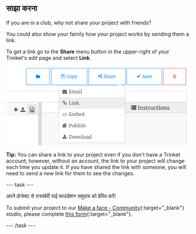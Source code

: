 ## साझा करना

If you are in a club, why not share your project with friends?

You could also show your family how your project works by sending them a link.

To get a link go to the **Share** menu button in the upper-right of your Trinket's edit page and select **Link**.

![The 'Share' menu button extended, with 'Link' highlighted.](images/share-button.png)

**Tip:** You can share a link to your project even if you don't have a Trinket account; however, without an account, the link to your project will change each time you update it. If you have shared the link with someone, you will need to send a new link for them to see the changes.

--- task ---

अपने प्रोजेक्ट से रास्पबेरी पाई फाउंडेशन समुदाय को प्रेरित करें!

To submit your project to our [Make a face - Community](https://wke.lt/w/s/8sVH4f){:target="_blank"} studio, please complete [this form](https://form.raspberrypi.org/f/community-project-submissions){:target="_blank"}.

--- /task ---
